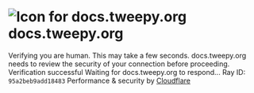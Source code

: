 # ![Icon for docs.tweepy.org](https://docs.tweepy.org/favicon.ico)docs.tweepy.org
Verifying you are human. This may take a few seconds.
docs.tweepy.org needs to review the security of your connection before proceeding.
Verification successful
Waiting for docs.tweepy.org to respond...
Ray ID: `95a2beb9add18483`
Performance & security by [Cloudflare](https://www.cloudflare.com?utm_source=challenge&utm_campaign=m)
